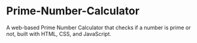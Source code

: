 # Prime-Number-Calculator
A web-based Prime Number Calculator that checks if a number is prime or not, built with HTML, CSS, and JavaScript.
